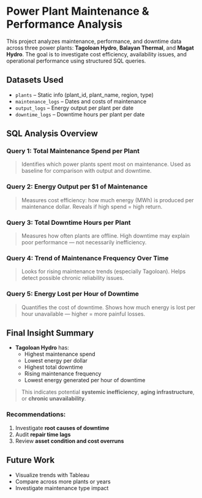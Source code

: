 # Power Plant Maintenance & Performance Analysis

This project analyzes maintenance, performance, and downtime data across three power plants: **Tagoloan Hydro**, **Balayan Thermal**, and **Magat Hydro**. The goal is to investigate cost efficiency, availability issues, and operational performance using structured SQL queries.

## Datasets Used

- `plants` – Static info (plant_id, plant_name, region, type)
- `maintenance_logs` – Dates and costs of maintenance
- `output_logs` – Energy output per plant per date
- `downtime_logs` – Downtime hours per plant per date

## SQL Analysis Overview

### Query 1: Total Maintenance Spend per Plant
> Identifies which power plants spent most on maintenance. Used as baseline for comparison with output and downtime.

### Query 2: Energy Output per $1 of Maintenance
> Measures cost efficiency: how much energy (MWh) is produced per maintenance dollar. Reveals if high spend = high return.

### Query 3: Total Downtime Hours per Plant
> Measures how often plants are offline. High downtime may explain poor performance — not necessarily inefficiency.

### Query 4: Trend of Maintenance Frequency Over Time
> Looks for rising maintenance trends (especially Tagoloan). Helps detect possible chronic reliability issues.

### Query 5: Energy Lost per Hour of Downtime
> Quantifies the cost of downtime. Shows how much energy is lost per hour unavailable — higher = more painful losses.

## Final Insight Summary

- **Tagoloan Hydro** has:
  - Highest maintenance spend
  - Lowest energy per dollar
  - Highest total downtime
  - Rising maintenance frequency
  - Lowest energy generated per hour of downtime

> This indicates potential **systemic inefficiency**, **aging infrastructure**, or **chronic unavailability**.

### Recommendations:
1. Investigate **root causes of downtime**
2. Audit **repair time lags**
3. Review **asset condition and cost overruns**

## Future Work

- Visualize trends with Tableau
- Compare across more plants or years
- Investigate maintenance type impact

